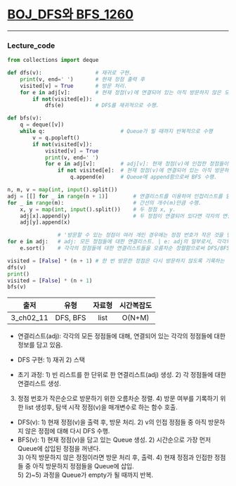 # [BOJ_DFS와 BFS_1260](https://www.acmicpc.net/problem/1260)
***
### Lecture_code
```python
from collections import deque

def dfs(v):                 # 재귀로 구현.
    print(v, end=' ')       # 현재 정점 출력 후 
    visited[v] = True       # 방문 처리.
    for e in adj[v]:        # 현재 정점(v)에 연결되어 있는 아직 방문하지 않은 모든 정점들(e)에 대해서 | adj[v]: v의 인접 정점들을 담고있는 list.
        if not(visited[e]):
            dfs(e)          # DFS를 재귀적으로 수행.

def bfs(v):
    q = deque([v])
    while q:                        # Queue가 빌 때까지 반복적으로 수행
        v = q.popleft()
        if not(visited[v]):
            visited[v] = True
            print(v, end=' ')
            for e in adj[v]:        # adj[v]: 현재 정점(v)에 인접한 정점들이 담긴 리스트.
                if not visited[e]:  # 현재 정점(v)에 연결되어 있는 아직 방문하지 않은 모든 정점들(e)을
                    q.append(e)     # Queue에 append함으로써 BFS 수행.

n, m, v = map(int, input().split())
adj = [[] for _ in range(n + 1)]        # 연결리스트를 이용하여 인접리스트를 담는다. 정점은 1~N이므로 list의 크기는 n+1로 설정.
for _ in range(m):                      # 간선의 개수(m)만큼 수행.
    x, y = map(int, input().split())    # 두 정점 x, y.
    adj[x].append(y)                    # 두 정점이 연결되어 있다면 각자의 연결리스트에 상대방을 append.
    adj[y].append(x)

                # '방문할 수 있는 정점이 여러 개인 경우에는 정점 번호가 작은 것을 먼저 방문'
for e in adj:   # adj: 모든 정점들에 대한 연결리스트. | e: adj의 일부로서, 각각의 정점들에 대한 연결리스트.
    e.sort()    # 각각의 정점들에 대한 연결리스트들을 오름차순 정렬함으로써 DFS/BFS 수행시 가장 낮은 번호부터 방문하도록 함.

visited = [False] * (n + 1) # 한 번 방문한 정점은 다시 방문하지 않도록 기록하는 역할. False: 방문 X, True: 방문 O.
dfs(v)
print()
visited = [False] * (n + 1)
bfs(v)
```
|출저|유형|자료형|시간복잡도|
|:---:|:---:|:---:|:---:|
|3_ch02_11|DFS, BFS|list|O(N+M)|
* 연결리스트(adj): 각각의 모든 정점들에 대해, 연결되어 있는 각각의 정점들에 대한 정보를 담고 있음.
* DFS 구현: 1) 재귀 2) 스택

* 초기 과정: 1) 빈 리스트를 한 단위로 한 연결리스트(adj) 생성. 2) 각 정점들에 대한 연결리스트 생성.<br/>
3) 정점 번호가 작은순으로 방문하기 위한 오름차순 정렬. 4) 방문 여부를 기록하기 위한 list 생성후, 탐색 시작 정점(v)을 매개변수로 하는 함수 호출.  
* DFS(v): 1) 현재 정점(v)을 출력 후, 방문 처리. 2) v의 인접 정점들 중 아직 방문하지 않은 정점에 대해 다시 DFS 수행.
* BFS(v): 1) 현재 정점(v)을 담고 있는 Queue 생성. 2) 시간순으로 가장 먼저 Queue에 삽입된 정점을 꺼낸다.<br/>3) 아직 방문하지 않은 정점이라면 방문 처리 후, 출력. 4) 현재 정점과 인접한 정점들 중 아직 방문하지 정점들을 Queue에 삽입.<br/>5) 2)~5) 과정을 Queue가 empty가 될 때까지 반복.


